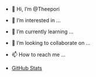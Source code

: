 - 👋 Hi, I’m @Theepori
- 👀 I’m interested in ...
- 🌱 I’m currently learning ...
- 💞️ I’m looking to collaborate on ...
- 📫 How to reach me ...

- [GitHub Stats](https://github-readme-stats.vercel.app/api?username=Theepori92&theme=radical)

<!---
Theepori92 is a ✨ special ✨ repository because its `README.md` (this file) appears on your GitHub profile.
You can click the Preview link to take a look at your changes.
--->
